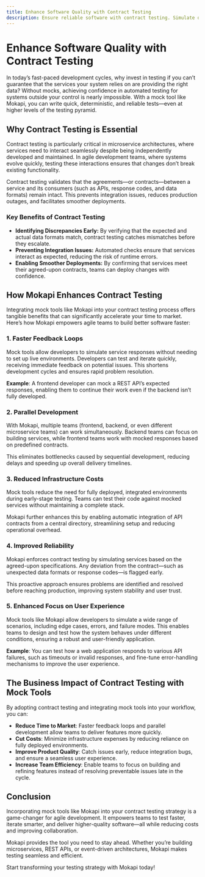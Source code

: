 ```yaml
---
title: Enhance Software Quality with Contract Testing
description: Ensure reliable software with contract testing. Simulate dependencies, improve collaboration, and boost quality assurance for seamless interactions.
---
```

# Enhance Software Quality with Contract Testing

In today’s fast-paced development cycles, why invest in testing if you can’t 
guarantee that the services your system relies on are providing the right data? 
Without mocks, achieving confidence in automated testing for systems outside 
your control is nearly impossible. With a mock tool like Mokapi, you can write 
quick, deterministic, and reliable tests—even at higher levels of the testing 
pyramid.

## Why Contract Testing is Essential

Contract testing is particularly critical in microservice architectures, where 
services need to interact seamlessly despite being independently developed and 
maintained. In agile development teams, where systems evolve quickly, testing 
these interactions ensures that changes don’t break existing functionality.

Contract testing validates that the agreements—or contracts—between a service 
and its consumers (such as APIs, response codes, and data formats) remain intact. 
This prevents integration issues, reduces production outages, and facilitates 
smoother deployments.

### Key Benefits of Contract Testing

- **Identifying Discrepancies Early:** By verifying that the expected and actual data formats match, contract testing catches mismatches before they escalate.
- **Preventing Integration Issues:** Automated checks ensure that services interact as expected, reducing the risk of runtime errors.
- **Enabling Smoother Deployments:** By confirming that services meet their agreed-upon contracts, teams can deploy changes with confidence.

## How Mokapi Enhances Contract Testing

Integrating mock tools like Mokapi into your contract testing process offers 
tangible benefits that can significantly accelerate your time to market. 
Here’s how Mokapi empowers agile teams to build better software faster:

### 1. Faster Feedback Loops

Mock tools allow developers to simulate service responses without needing to set 
up live environments. Developers can test and iterate quickly, receiving immediate 
feedback on potential issues. This shortens development cycles and ensures rapid 
problem resolution.

**Example**: A frontend developer can mock a REST API’s expected responses, enabling them to continue their work even if the backend isn’t fully developed.

### 2. Parallel Development

With Mokapi, multiple teams (frontend, backend, or even different microservice teams) 
can work simultaneously. Backend teams can focus on building services, while 
frontend teams work with mocked responses based on predefined contracts.

This eliminates bottlenecks caused by sequential development, reducing delays and 
speeding up overall delivery timelines.

### 3. Reduced Infrastructure Costs

Mock tools reduce the need for fully deployed, integrated environments during 
early-stage testing. Teams can test their code against mocked services without 
maintaining a complete stack.

Mokapi further enhances this by enabling automatic integration of API contracts 
from a central directory, streamlining setup and reducing operational overhead.

### 4. Improved Reliability

Mokapi enforces contract testing by simulating services based on the agreed-upon 
specifications. Any deviation from the contract—such as unexpected data formats or 
response codes—is flagged early.

This proactive approach ensures problems are identified and resolved before 
reaching production, improving system stability and user trust.

### 5. Enhanced Focus on User Experience

Mock tools like Mokapi allow developers to simulate a wide range of scenarios, 
including edge cases, errors, and failure modes. This enables teams to design and 
test how the system behaves under different conditions, ensuring a robust and 
user-friendly application.

**Example**: You can test how a web application responds to various API failures, 
such as timeouts or invalid responses, and fine-tune error-handling mechanisms 
to improve the user experience.

## The Business Impact of Contract Testing with Mock Tools

By adopting contract testing and integrating mock tools into your workflow, you can:

- **Reduce Time to Market**: Faster feedback loops and parallel development allow teams to deliver features more quickly.
- **Cut Costs**: Minimize infrastructure expenses by reducing reliance on fully deployed environments.
- **Improve Product Quality**: Catch issues early, reduce integration bugs, and ensure a seamless user experience.
- **Increase Team Efficiency**: Enable teams to focus on building and refining features instead of resolving preventable issues late in the cycle.

## Conclusion

Incorporating mock tools like Mokapi into your contract testing strategy is a 
game-changer for agile development. It empowers teams to test faster, iterate 
smarter, and deliver higher-quality software—all while reducing costs and 
improving collaboration.

Mokapi provides the tool you need to stay ahead. Whether you’re building microservices, 
REST APIs, or event-driven architectures, Mokapi makes testing seamless and 
efficient.

Start transforming your testing strategy with Mokapi today!